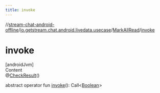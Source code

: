 ```yaml
---
title: invoke
---
```

//[stream-chat-android-offline](../../../index.md)/[io.getstream.chat.android.livedata.usecase](../index.md)/[MarkAllRead](index.md)/[invoke](invoke.md)



# invoke  
[androidJvm]  
Content  
@[CheckResult](https://developer.android.com/reference/kotlin/androidx/annotation/CheckResult.html)()  
  
abstract operator fun [invoke](invoke.md)(): Call&lt;[Boolean](https://kotlinlang.org/api/latest/jvm/stdlib/kotlin/-boolean/index.html)&gt;  



